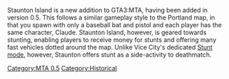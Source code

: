 Staunton Island is a new addition to GTA3:MTA, having been added in version 0.5. This follows a similar gameplay style to the Portland map, in that you spawn with only a baseball bat and pistol and each player has the same character, Claude. Staunton Island, however, is geared towards stunting, enabling players to receive money for stunts and offering many fast vehicles dotted around the map. Unlike Vice City's dedicated [Stunt mode](/docs/mta:vc_stunt_gamemode.md "wikilink"), however, Staunton offers stunt as a side-activity to deathmatch.

[Category:MTA 0.5](/docs/category:mta_0.5.md "wikilink") [Category:Historical](/Category:Historical.md "wikilink")
